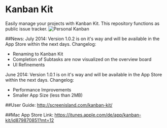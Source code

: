 Kanban Kit
===============
Easily manage your projects with Kanban Kit. This repository functions as public issue tracker.
![Personal Kanban](http://screenisland.com/kanban-kit/img/kk@1x.png)

##News:
July 2014:
Version 1.0.2 is on it's way and will be available in the App Store within the next days.
Changelog:
- Renaming to Kanban Kit
- Completion of Subtasks are now visualized on the overview board
- UI Refinements

June 2014: 
Version 1.0.1 is on it's way and will be available in the App Store within the next days.
Changelog: 
- Performance Improvements
- Smaller App Size (less than 2MB)


##User Guide:
http://screenisland.com/kanban-kit/

##Mac App Store Link:
https://itunes.apple.com/de/app/kanban-kit/id879870851?mt=12
